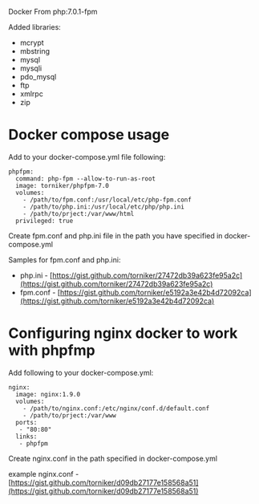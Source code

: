 Docker From php:7.0.1-fpm 

Added libraries: 

 * mcrypt
 * mbstring
 * mysql
 * mysqli
 * pdo_mysql
 * ftp
 * xmlrpc
 * zip

# Docker compose usage

Add to your docker-compose.yml file following:

```
phpfpm: 
  command: php-fpm --allow-to-run-as-root
  image: torniker/phpfpm-7.0
  volumes:
    - /path/to/fpm.conf:/usr/local/etc/php-fpm.conf
    - /path/to/php.ini:/usr/local/etc/php/php.ini
    - /path/to/prject:/var/www/html
  privileged: true
```

Create fpm.conf and php.ini file in the path you have specified in docker-compose.yml

Samples for fpm.conf and php.ini:

 * php.ini - [https://gist.github.com/torniker/27472db39a623fe95a2c](https://gist.github.com/torniker/27472db39a623fe95a2c)
 * fpm.conf - [https://gist.github.com/torniker/e5192a3e42b4d72092ca](https://gist.github.com/torniker/e5192a3e42b4d72092ca)

# Configuring nginx docker to work with phpfmp

Add following to your docker-compose.yml:

```
nginx:
  image: nginx:1.9.0
  volumes:
    - /path/to/nginx.conf:/etc/nginx/conf.d/default.conf
    - /path/to/prject:/var/www
  ports:
   - "80:80"
  links:
   - phpfpm
```

Create nginx.conf in the path specified in docker-compose.yml

example nginx.conf - [https://gist.github.com/torniker/d09db27177e158568a51](https://gist.github.com/torniker/d09db27177e158568a51)
